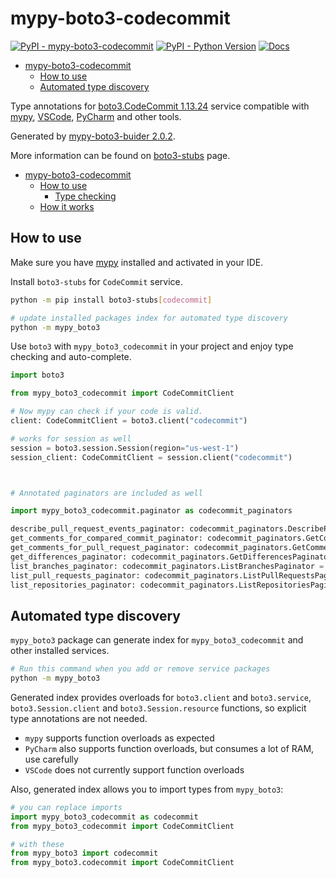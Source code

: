 # mypy-boto3-codecommit

[![PyPI - mypy-boto3-codecommit](https://img.shields.io/pypi/v/mypy-boto3-codecommit.svg?color=blue)](https://pypi.org/project/mypy-boto3-codecommit)
[![PyPI - Python Version](https://img.shields.io/pypi/pyversions/mypy-boto3-codecommit.svg?color=blue)](https://pypi.org/project/mypy-boto3-codecommit)
[![Docs](https://img.shields.io/readthedocs/mypy-boto3-builder.svg?color=blue)](https://mypy-boto3-builder.readthedocs.io/)

- [mypy-boto3-codecommit](#mypy-boto3-codecommit)
  - [How to use](#how-to-use)
  - [Automated type discovery](#automated-type-discovery)


Type annotations for
[boto3.CodeCommit 1.13.24](https://boto3.amazonaws.com/v1/documentation/api/1.13.24/reference/services/codecommit.html#CodeCommit) service
compatible with [mypy](https://github.com/python/mypy), [VSCode](https://code.visualstudio.com/),
[PyCharm](https://www.jetbrains.com/pycharm/) and other tools.

Generated by [mypy-boto3-buider 2.0.2](https://github.com/vemel/mypy_boto3_builder).

More information can be found on [boto3-stubs](https://pypi.org/project/boto3-stubs/) page.

- [mypy-boto3-codecommit](#mypy-boto3-codecommit)
  - [How to use](#how-to-use)
    - [Type checking](#type-checking)
  - [How it works](#how-it-works)

## How to use

Make sure you have [mypy](https://github.com/python/mypy) installed and activated in your IDE.

Install `boto3-stubs` for `CodeCommit` service.

```bash
python -m pip install boto3-stubs[codecommit]

# update installed packages index for automated type discovery
python -m mypy_boto3
```

Use `boto3` with `mypy_boto3_codecommit` in your project and enjoy type checking and auto-complete.

```python
import boto3

from mypy_boto3_codecommit import CodeCommitClient

# Now mypy can check if your code is valid.
client: CodeCommitClient = boto3.client("codecommit")

# works for session as well
session = boto3.session.Session(region="us-west-1")
session_client: CodeCommitClient = session.client("codecommit")



# Annotated paginators are included as well

import mypy_boto3_codecommit.paginator as codecommit_paginators

describe_pull_request_events_paginator: codecommit_paginators.DescribePullRequestEventsPaginator = client.get_paginator("describe_pull_request_events")
get_comments_for_compared_commit_paginator: codecommit_paginators.GetCommentsForComparedCommitPaginator = client.get_paginator("get_comments_for_compared_commit")
get_comments_for_pull_request_paginator: codecommit_paginators.GetCommentsForPullRequestPaginator = client.get_paginator("get_comments_for_pull_request")
get_differences_paginator: codecommit_paginators.GetDifferencesPaginator = client.get_paginator("get_differences")
list_branches_paginator: codecommit_paginators.ListBranchesPaginator = client.get_paginator("list_branches")
list_pull_requests_paginator: codecommit_paginators.ListPullRequestsPaginator = client.get_paginator("list_pull_requests")
list_repositories_paginator: codecommit_paginators.ListRepositoriesPaginator = client.get_paginator("list_repositories")
```

## Automated type discovery

`mypy_boto3` package can generate index for `mypy_boto3_codecommit` and other installed services.

```bash
# Run this command when you add or remove service packages
python -m mypy_boto3
```

Generated index provides overloads for `boto3.client` and `boto3.service`,
`boto3.Session.client` and `boto3.Session.resource` functions,
so explicit type annotations are not needed.

- `mypy` supports function overloads as expected
- `PyCharm` also supports function overloads, but consumes a lot of RAM, use carefully
- `VSCode` does not currently support function overloads

Also, generated index allows you to import types from `mypy_boto3`:

```python
# you can replace imports
import mypy_boto3_codecommit as codecommit
from mypy_boto3_codecommit import CodeCommitClient

# with these
from mypy_boto3 import codecommit
from mypy_boto3.codecommit import CodeCommitClient
```